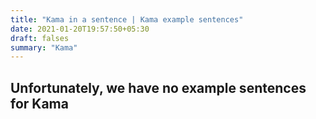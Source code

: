 ```yaml
---
title: "Kama in a sentence | Kama example sentences"
date: 2021-01-20T19:57:50+05:30
draft: falses
summary: "Kama"
---
```

## Unfortunately, we have no example sentences for Kama                 
